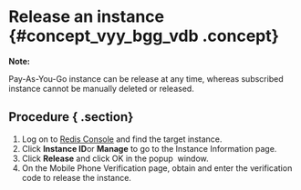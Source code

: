 # Release an instance {#concept_vyy_bgg_vdb .concept}

**Note:** 

Pay-As-You-Go instance can be release at any time, whereas subscribed instance cannot be manually deleted or released.

## Procedure { .section}

1.  Log on to [Redis Console](https://kvstore.console.aliyun.com/) and find the target instance.
2.  Click **Instance ID**or **Manage** to go to the Instance Information page.
3.  Click **Release** and click OK in the popup  window.
4.  On the Mobile Phone Verification page, obtain and enter the verification code to release the instance.

